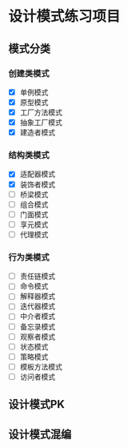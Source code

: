 # 设计模式练习项目

## 模式分类

### 创建类模式

+ [X] 单例模式
+ [X] 原型模式
+ [X] 工厂方法模式
+ [X] 抽象工厂模式
+ [X] 建造者模式

### 结构类模式

+ [X] 适配器模式
+ [X] 装饰者模式
+ [ ] 桥梁模式
+ [ ] 组合模式
+ [ ] 门面模式
+ [ ] 享元模式
+ [ ] 代理模式

### 行为类模式

+ [ ] 责任链模式
+ [ ] 命令模式
+ [ ] 解释器模式
+ [ ] 迭代器模式
+ [ ] 中介者模式
+ [ ] 备忘录模式
+ [ ] 观察者模式
+ [ ] 状态模式
+ [ ] 策略模式
+ [ ] 模板方法模式
+ [ ] 访问者模式

## 设计模式PK

## 设计模式混编

